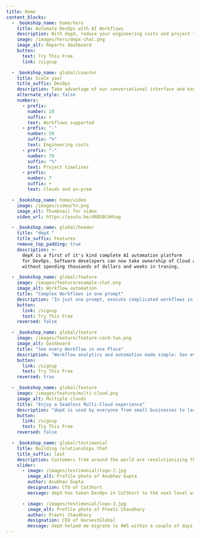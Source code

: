 ```yaml
---
title: Home
content_blocks:
  - _bookshop_name: home/hero
    title: Automate DevOps with AI Workflows
    description: With depX, reduce your engineering costs and project timelines by 70% with AI-powered workflow automation.
    image: /images/hero/depx-chat.png
    image_alt: Reports dashboard
    button:
      text: Try This Free
      link: /signup

  - _bookshop_name: global/counter
    title: Scale your
    title_suffix: DevOps
    description: Take advantage of our conversational interface and execute complicated workflows in just a few prompts in English.
    alternate_style: false
    numbers:
      - prefix: 
        number: 10
        suffix: +
        text: Workflows supported
      - prefix: "-"
        number: 50
        suffix: "%"
        text: Engineering costs
      - prefix: "-"
        number: 70
        suffix: "%"
        text: Project timelines
      - prefix:
        number: 7
        suffix: +
        text: Clouds and on-prem

  - _bookshop_name: home/video
    image: /images/video/tn.png
    image_alt: Thumbnail for video
    video_url: https://youtu.be/dN8U8CkHtwg

  - _bookshop_name: global/header
    title: "depX "
    title_suffix: Features
    remove_top_padding: true
    description: >-
      depX is a first of it's kind complete AI automation platform
      for DevOps. Software developers can now take ownership of Cloud and DevOps
      without spending thousands of dollars and weeks in traning.

  - _bookshop_name: global/feature
    image: /images/feature/example-chat.png
    image_alt: Workflow automation
    title: "Complex Workflows in one prompt"
    description: "In just one prompt, execute complicated workflows in minutes rather than weeks (if done manually)."
    button:
      link: /signup
      text: Try This Free
    reversed: false

  - _bookshop_name: global/feature
    image: /images/feature/feature-card-two.png
    image_alt: Dashboard
    title: "See every Workflow in one Place"
    description: "Workflow analytics and automation made simple: See every executed workflow in one place, regardless of the cloud."
    button:
      link: /signup
      text: Try This Free
    reversed: true

  - _bookshop_name: global/feature
    image: /images/feature/multi-cloud.png
    image_alt: Multiple clouds
    title: "Enjoy a Seamless Multi-Cloud experience"
    description: "depX is used by everyone from small businesses to large enterprises companies for both on-prem and multi-cloud purposes."
    button:
      link: /signup
      text: Try This Free
    reversed: false

  - _bookshop_name: global/testimonial
    title: Building relationships that
    title_suffix: last
    description: Customers from around the world are revolutionizing their DevOps with depX.
    slider:
      - image: /images/testimonial/logo-2.jpg
        image_alt: Profile photo of Anubhav Gupta
        author: Anubhav Gupta
        designation: CTO of CutShort
        message: depX has taken DevOps in CutShort to the next level with it's end-to-end automation. We have optimized our DevOps costs by over 40%. 

      - image: /images/testimonial/logo-3.jpg
        image_alt: Profile photo of Preeti Chaudhary
        author: Preeti Chaudhary
        designation: CEO of HarvestGlobal
        message: depX helped me migrate to AWS within a couple of days and a fraction of the cost. All the other options were really expensive and time comsuming.
---
```


